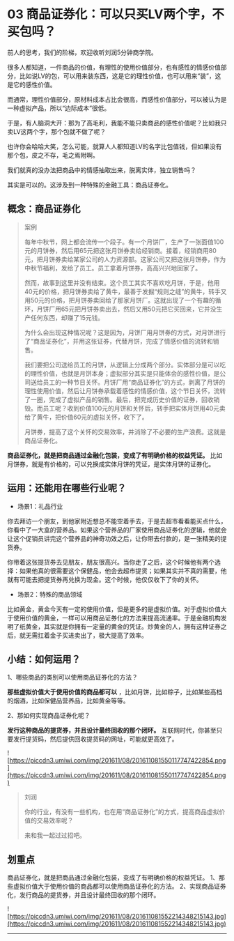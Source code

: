 # 03 商品证券化：可以只买LV两个字，不买包吗？

前人的思考，我们的阶梯，欢迎收听刘润5分钟商学院。

很多人都知道，一件商品的价值，有理性的使用价值部分，也有感性的情感价值部分，比如说LV的包，可以用来装东西，这是它的理性价值，也可以用来“装”，这是它的感性价值。

而通常，理性价值部分，原材料成本占比会很高，而感性价值部分，可以被认为是一种虚拟产品，所以“边际成本”很低。

于是，有人脑洞大开：那为了高毛利，我能不能只卖商品的感性价值呢？比如我只卖LV这两个字，那个包就不做了呢？

也许你会哈哈大笑，怎么可能，就算人人都知道LV的名字比包值钱，但如果没有那个包，皮之不存，毛之焉附啊。

我们就真的没办法把商品中的情感抽取出来，脱离实体，独立销售吗？

其实是可以的。这涉及到一种特殊的金融工具：商品证券化。

## 概念：商品证券化

> 案例
> 
> 每年中秋节，网上都会流传一个段子。有一个月饼厂，生产了一张面值100元的月饼券，然后用65元把这张月饼券卖给经销商。接着，经销商用80元，把月饼券卖给某家公司的人力资源部。这家公司又把这张月饼券，作为中秋节福利，发给了员工。员工拿着月饼券，高高兴兴地回家了。
> 
> 然而，故事到这里并没有结束。这个员工其实不喜欢吃月饼，于是，他用40元的价格，把月饼券卖给了黄牛，最善于发掘“规则之缝”的黄牛，转手又用50元的价格，把月饼券卖回给了那家月饼厂。这就出现了一个有趣的循环，月饼厂用65元把月饼券卖出去，然后又用50元把它买回来，它并没生产任何东西，却赚了15元钱。
> 
> 为什么会出现这种情况呢？这是因为，月饼厂用月饼券的方式，对月饼进行了“商品证券化”，并用这张证券，代替月饼，完成了情感价值的流转和销售。
> 
> 我们要把公司送给员工的月饼，从逻辑上分成两个部分。实体部分是可以吃的理性价值，也就是月饼本身；虚拟部分其实是只能体会的感性价值，是公司送给员工的一种节日关怀。月饼厂用“商品证券化”的方式，剥离了月饼的理性使用价值，然后让月饼券承载着感性的情感价值，这个节日关怀，流转了一圈，完成了虚拟产品的销售。最后，把完成历史价值的证券，回收销毁。而员工呢？收到价值100元的月饼和关怀后，转手把实体月饼用40元卖给了黄牛，把价值60元的虚拟关怀，收下了。
> 
> 月饼券，提高了这个关怀的交易效率，并消除了不必要的生产浪费。这就是商品证券化。

 **商品证券化，就是把商品通过金融化包装，变成了有明确价格的权益凭证。** 比如月饼券，就是有价格的，可以兑换成实体月饼的凭证，是实体月饼的证券化。

## 运用：还能用在哪些行业呢？

* 场景1：礼品行业

你去拜访一个朋友，到他家附近想总不能空着手去，于是去超市看看能买点什么，你看中了一大盒的营养品。如果这个营养品的厂家使用商品证券化的逻辑，他就会让这个促销员讲完这个营养品的神奇功效之后，让你带去付款的，是一张精美的提货券。

你带着这张提货券去见朋友，朋友很高兴。当你走了之后，这个时候他有两个选择：如果他真的很需要这个保健品，他会去超市提货；如果其实并不真的需要，他就有可能去把提货券再兑换为现金。这个时候，他仅仅收下了你的关怀。

* 场景2：特殊的商品领域

比如黄金，黄金今天有一定的使用价值，但是更多的是虚拟价值。对于虚拟价值大于使用价值的黄金，一样可以用商品证券化的方法来提高流通率。于是金融机构发明了纸黄金，其实就是你拥有一定量的黄金的凭证。炒黄金的人，拥有这种证券之后，就无需扛着金子买进卖出了，极大提高了效率。

## 小结：如何运用？

1、哪些商品的类别可以使用商品证券化的方法？

 **那些虚拟价值大于使用价值的商品都可以** ，比如月饼，比如粽子，比如某些高档的烟酒，比如保健品营养品，比如黄金等等。

2、那如何实现商品证券化呢？

 **发行这种商品的提货券，并且设计最终回收的那个闭环。** 互联网时代，你甚至只要发行提货码，然后提供回收提货码的网址，可能就更高效了。

![https://piccdn3.umiwi.com/img/201611/08/201611081550117747422854.png](https://piccdn3.umiwi.com/img/201611/08/201611081550117747422854.png)

> 刘润
> 
> 你的行业，有没有一些机构，也在用“商品证券化”的方式，提高商品虚拟价值的交易效率呢？
> 
> 来和我一起过过招吧。

## 划重点

商品证券化，就是把商品通过金融化包装，变成了有明确价格的权益凭证。
1、那些虚拟价值大于使用价值的商品都可以使用商品证券化的方法。
2、实现商品证券化，发行商品的提货券，并且设计最终回收的那个闭环。

![https://piccdn3.umiwi.com/img/201611/08/201611081552214348215143.jpg](https://piccdn3.umiwi.com/img/201611/08/201611081552214348215143.jpg)

---
